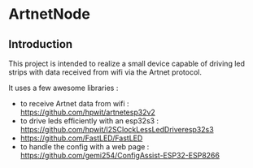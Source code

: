 # ArtnetNode 
## Introduction
This project is intended to realize a small device capable of driving led strips with data received from wifi via the Artnet protocol.

It uses a few awesome libraries :
* to receive Artnet data from wifi : https://github.com/hpwit/artnetesp32v2
* to drive leds efficiently with an esp32s3 : https://github.com/hpwit/I2SClockLessLedDriveresp32s3
* https://github.com/FastLED/FastLED
* to handle the config with a web page : https://github.com/gemi254/ConfigAssist-ESP32-ESP8266

